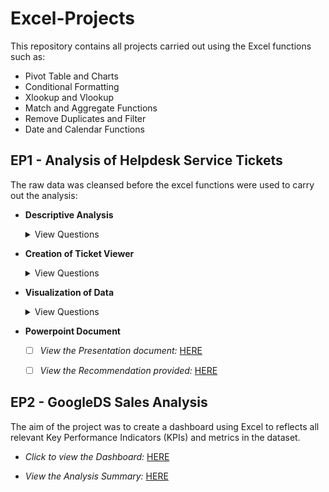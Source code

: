 # Excel-Projects

This repository contains all projects carried out using the Excel functions such as:
   
  - Pivot Table and Charts
  - Conditional Formatting
  - Xlookup and Vlookup
  - Match and Aggregate Functions
  - Remove Duplicates and Filter
  - Date and Calendar Functions
  
  ## EP1 - Analysis of Helpdesk Service Tickets
  
  The raw data was cleansed before the excel functions were used to carry out the analysis:
   
 - **Descriptive Analysis**
 
    <details><summary>View Questions</summary>
    <p>
 
    1. Total Tickets per Team
    2. Total Tickets per Priority
      3. Total Tickets per Type
      4. Total Open Tickets
      5. Total Resolved Tickets
      6. Total Closed Tickets
      7. Total Open/Answered Tickets
      8. Total Tickets from “Email”
      9. Total Tickets from “Web”
      10. Total Tickets from “Phone”  

    </p>
    </details>

  - **Creation of Ticket Viewer**
 
    <details><summary>View Questions</summary>
    <p>
 
      A Ticket Viewer was created in a way wherein a user can enter any ticket number, and the following fields will be populated:
 
      1. Subject
      2. From
      3. Date Created
      4. Priority
      5. Type
      6. Status
      7. SLA Duedate
      8. Breached SLA? 

    </p>
    </details>

  - **Visualization of Data**
 
    <details><summary>View Questions</summary>
    <p>
 
      Based on the cleansed file, I used Pivot Table and Graph to carry out the following:
 
      1. Add a new worksheet for Pivot Table and present the following:
         - Total Tickets per Team
         - Total Tickets per Priority
      2. Add a new worksheet for Pivot Chart and present the following:
         - Total Tickets per Status
      3. In the sheet with Pivot Chart, add slicers for the following:
         - Priority
         - Source
         - Type
         - Department
         - Breached SLA

    </p>
    </details>


  - **Powerpoint Document**
     
     - [ ] *View the Presentation document:* [HERE](https://github.com/ifeoluwa-23/Excel-Projects/blob/main/EP1%20Files/EP1_Presentation.pptx)
     - [ ] *View the Recommendation provided:* [HERE](https://github.com/ifeoluwa-23/Excel-Projects/blob/main/EP1%20Files/EP1_Recommendations.jpg)
     

 ## EP2 - GoogleDS Sales Analysis
  
  The aim of the project was to create a dashboard using Excel to reflects all relevant Key Performance Indicators (KPIs) and metrics in the dataset. 
 
   - *Click to view the Dashboard:* [HERE](https://github.com/ifeoluwa-23/Excel-Projects/blob/main/EP2%20Files/EP2%20Dashboard.jpg)
    
   - *View the Analysis Summary:* [HERE](https://github.com/ifeoluwa-23/Excel-Projects/blob/main/EP2%20Files/EP2_Sales%20Analysis%20Summary.docx)

